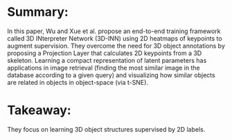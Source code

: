 # Summary:
In this paper, Wu and Xue et al. propose an end-to-end training framework called 3D INterpreter Network (3D-INN) using 2D heatmaps of keypoints to augment supervision. They overcome the need for 3D object annotations by proposing a Projection Layer that calculates 2D keypoints from a 3D skeleton. Learning a compact representation of latent parameters has applications in image retrieval (finding the most similar image in the database according to a given query) and visualizing how similar objects are related in objects in object-space (via t-SNE).

# Takeaway:
They focus on learning 3D object structures supervised by 2D labels.
